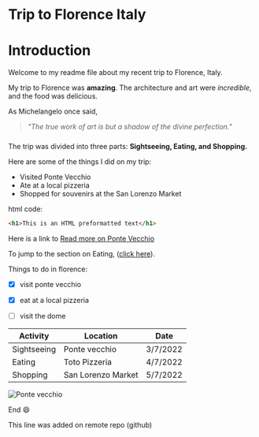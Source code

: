 # **Trip to Florence Italy**
# **Introduction**
Welcome to my readme file about my recent trip to Florence, Italy.

My trip to Florence was **amazing**.
 The architecture and art were *incredible*, and the food was delicious.

 As Michelangelo once said,  
 > *"The true work of art is but a shadow of the divine perfection."*

 ###
 The trip was divided into three parts: **Sightseeing, Eating, and Shopping.**

Here are some of the things I did on my trip:
 * Visited Ponte Vecchio
* Ate at a local pizzeria <a id="#Eating"></a>
* Shopped for souvenirs at the San Lorenzo Market

html code:
``` html
<h1>This is an HTML preformatted text</h1> 
```
Here is a link to  [Read more on Ponte Vecchio](https://en.wikipedia.org/wiki/Ponte_Vecchio)

To jump to the section on Eating,  ([click here](#Eating)).

Things to do in florence:

  - [x] visit ponte vecchio
  - [x] eat at a local pizzeria 
  - [ ] visit the dome  


| Activity | Location | Date |
| --- | --- | --- |
| Sightseeing |	Ponte vecchio | 3/7/2022 |
| Eating |	Toto Pizzeria | 4/7/2022 |
| Shopping |	San Lorenzo Market | 5/7/2022 |
	 	
![Ponte vecchio](https://upload.wikimedia.org/wikipedia/commons/thumb/7/7d/Ponte_Vecchio_from_Ponte_alle_Grazie.jpg/800px-Ponte_Vecchio_from_Ponte_alle_Grazie.jpg) 



End  😄 

This line was added on remote repo (github)
